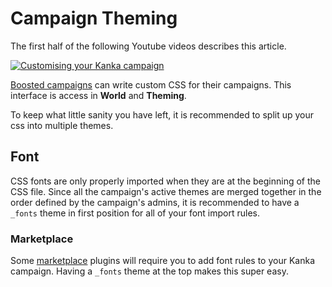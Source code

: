 # Campaign Theming

The first half of the following Youtube videos describes this article.

[![Customising your Kanka campaign](https://img.youtube.com/vi/ynX5jimy8Lo/0.jpg)](https://youtu.be/ynX5jimy8Lo)

[Boosted campaigns](https://kanka.io/en-US/boosters) can write custom CSS for their campaigns. This interface is access in **World** and **Theming**.

To keep what little sanity you have left, it is recommended to split up your css into multiple themes.

## Font

CSS fonts are only properly imported when they are at the beginning of the CSS file. Since all the campaign's active themes are merged together in the order defined by the campaign's admins, it is recommended to have a `_fonts` theme in first position for all of your font import rules.

### Marketplace

Some [marketplace](marketplace/marketplace) plugins will require you to add font rules to your Kanka campaign. Having a `_fonts` theme at the top makes this super easy.
